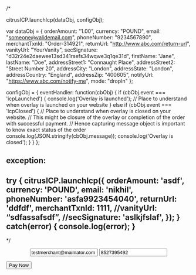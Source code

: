 <script src="https://checkout-static.citruspay.com/lib/js/jquery.min.js"></script>

<meta name="viewport" content="width=device-width, initial-scale=1.0, maximum-scale=1.0, minimum-scale=1.0, user-scalable=no"/>

<script id="context" type="text/javascript" src="https://sboxcheckout-static.citruspay.com/kiwi/app-js/icp.js"></script>
<script id="context" type="text/javascript" src="https://checkout-static.citruspay.com/kiwi/app-js/icp.min.js"></script>


/*

citrusICP.launchIcp(dataObj, configObj);

var dataObj = {
	orderAmount: "1.00",
	currency: "POUND",
	email: "someone@validemail.com",
	phoneNumber: "9234567890",
	merchantTxnId: "Order-314921",
	returnUrl: "http://www.abc.com/return-url",
	vanityUrl: "YourVanity",
	secSignature: "d32r24e2daewee13sd341rsefs34wqwe3q1qe31d",
	firstName: "Jane",
	lastName: "Doe",
	addressStreet1: "Connaught Place",
	addressStreet2: "Street Number 20",
	addressCity: "London",
	addressState: "London",
	addressCountry: "England",
	addressZip: "400605",
	notifyUrl: "https://www.abc.com/notify-me",
	mode: "dropIn"
};

configObj = {
	eventHandler: function(cbObj) {
		if (cbObj.event === 'icpLaunched') {
			console.log('Overlay is launched');
			// Place to understand when overlay is launched on your website
		} else if (cbObj.event === 'icpClosed') {
			// Place to understand when overlay is closed on your website. 
		  	// This might be closure of the overlay or completion of the order with successful payment.
		  	// Hence capturing message object is important to know exact status of the order
			console.log(JSON.stringify(cbObj.message));
			console.log('Overlay is closed');
		}
	}
};

exception:
-------------------------------
try {
citrusICP.launchIcp({
    orderAmount: 'asdf',
    currency: 'POUND',
    email: 'nikhil',
    phoneNumber: 'asfa9923454040',
    returnUrl: 'ddfdf',
    merchantTxnId: 1111,
    //vanityUrl: “sdfassafsdf”,
    //secSignature: 'aslkjfslaf',
});
}
catch(error) {
   console.log(error);
}
-------------------------------
*/


<form align="center" method="post">
<input type="hidden" id="merchantTxnId" name="merchantTxnId" value="<%=merchantTxnId%>" />
<input type="hidden" id="amount" name="orderAmount" value="<%=orderAmount%>" />
<input type="hidden" id="currency" name="currency" value="INR" />
<input type="text" name="email" value="testmerchant@mailnator.com" />
<input type="text" name="mobile" value="8527395492" />
<input type="hidden" id="securitySignature" name="secSignature" value="<%=securitySignature%>" />
</form>
<input type="Submit" value="Pay Now" id="launchICP"/>

